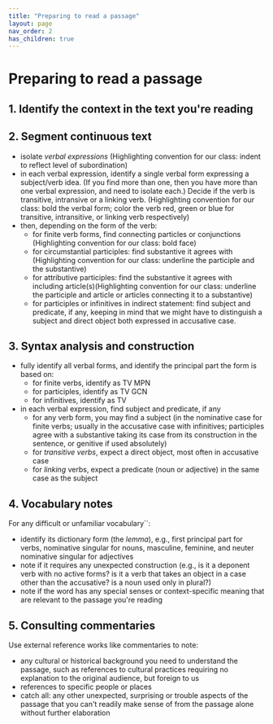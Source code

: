 ```yaml
---
title: "Preparing to read a passage"
layout: page
nav_order: 2
has_children: true
---
```




# Preparing to read a passage

## 1. Identify the context in the text you're reading

## 2. Segment continuous text

- isolate *verbal expressions* (Highlighting convention for our class: indent to reflect level of subordination)
- in each verbal expression, identify a single verbal form expressing a subject/verb idea. (If you find more than one, then you have more than one verbal expression, and need to isolate each.)  Decide if the verb is transitive, intransive or a linking verb. (Highlighting convention for our class: bold the verbal form; color the verb red, green or blue for transitive, intransitive, or linking verb respectively)
- then, depending on the form of the verb:
    - for finite verb forms, find connecting particles or conjunctions (Highlighting convention for our class: bold face)
    - for circumstantial participles: find substantive it agrees with  (Highlighting convention for our class: underline the participle and the substantive)
    - for attributive participles: find the substantive it agrees with including article(s)(Highlighting convention for our class: underline the participle and article or articles connecting it to a substantive)
    - for participles or infinitives in indirect statement: find subject and predicate, if any, keeping in mind that we might have to distinguish a subject and direct object both expressed in accusative case.
    

## 3. Syntax analysis and construction

- fully identify all verbal forms, and identify the principal part the form is based on:
    - for finite verbs, identify as TV MPN
    - for participles, identify as  TV GCN
    - for infinitives, identify as  TV
- in each verbal expression, find subject and predicate, if any
    - for any verb form, you may find a subject (in the nominative case for finite verbs; usually in the accusative case with infinitives; participles agree with a substantive taking its case from its construction in the sentence, or genitive if used absolutely)
    - for *transitive verbs*, expect a direct object, most often in accusative case
    - for *linking* verbs, expect a predicate (noun or adjective) in the same case as the subject 

## 4. Vocabulary notes

For any difficult or unfamiliar vocabulary``:

- identify its dictionary form (the *lemma*), e.g., first principal part for verbs, nominative singular for nouns, masculine, feminine, and neuter nominative singular for adjectives
- note if it requires any unexpected construction (e.g., is it a deponent verb with no active forms? is it a verb that takes an object in a case other than the accusative? is a noun used only in plural?)
- note if the word has any special senses or context-specific meaning that are relevant to the passage you're reading


## 5. Consulting commentaries

Use external reference works like commentaries to note:

- any cultural or historical background you need to understand the passage, such as references to cultural practices requiring no explanation to the original audience, but foreign to us
- references to specific people or places
- catch all: any other unexpected, surprising or trouble aspects of the passage that you can't readily make sense of from the passage alone without further elaboration
